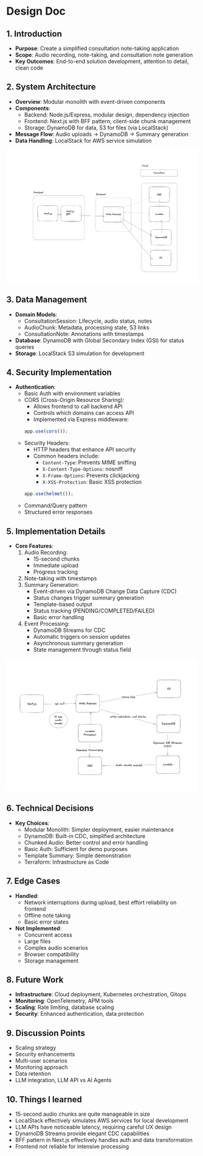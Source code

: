 # Design Doc

## 1. Introduction
- **Purpose**: Create a simplified consultation note-taking application
- **Scope**: Audio recording, note-taking, and consultation note generation
- **Key Outcomes**: End-to-end solution development, attention to detail, clean code

## 2. System Architecture
- **Overview**: Modular monolith with event-driven components
- **Components**:
  - Backend: Node.js/Express, modular design, dependency injection
  - Frontend: Next.js with BFF pattern, client-side chunk management
  - Storage: DynamoDB for data, S3 for files (via LocalStack)
- **Message Flow**: Audio uploads → DynamoDB → Summary generation
- **Data Handling**: LocalStack for AWS service simulation

![System Architecture](./architecture.png)

## 3. Data Management
- **Domain Models**:
  - ConsultationSession: Lifecycle, audio status, notes
  - AudioChunk: Metadata, processing state, S3 links
  - ConsultationNote: Annotations with timestamps
- **Database**: DynamoDB with Global Secondary Index (GSI) for status queries
- **Storage**: LocalStack S3 simulation for development

## 4. Security Implementation
- **Authentication**: 
  - Basic Auth with environment variables
  - CORS (Cross-Origin Resource Sharing):
    - Allows frontend to call backend API
    - Controls which domains can access API
    - Implemented via Express middleware:
    ```typescript
    app.use(cors());
    ```
  - Security Headers:
    - HTTP headers that enhance API security
    - Common headers include:
      - `Content-Type`: Prevents MIME sniffing
      - `X-Content-Type-Options`: nosniff
      - `X-Frame-Options`: Prevents clickjacking
      - `X-XSS-Protection`: Basic XSS protection
    ```typescript
    app.use(helmet());
    ```
  - Command/Query pattern
  - Structured error responses

## 5. Implementation Details
- **Core Features**:
  1. Audio Recording:
     - 15-second chunks
     - Immediate upload
     - Progress tracking
  2. Note-taking with timestamps
  3. Summary Generation:
     - Event-driven via DynamoDB Change Data Capture (CDC)
     - Status changes trigger summary generation
     - Template-based output
     - Status tracking (PENDING/COMPLETED/FAILED)
     - Basic error handling
  4. Event Processing:
     - DynamoDB Streams for CDC
     - Automatic triggers on session updates
     - Asynchronous summary generation
     - State management through status field

![Backend Reliability](./backend-reliability.png)

## 6. Technical Decisions
- **Key Choices**:
  - Modular Monolith: Simpler deployment, easier maintenance
  - DynamoDB: Built-in CDC, simplified architecture
  - Chunked Audio: Better control and error handling
  - Basic Auth: Sufficient for demo purposes
  - Template Summary: Simple demonstration
  - Terraform: Infrastructure as Code

## 7. Edge Cases
- **Handled**:
  - Network interruptions during upload, best effort reliability on frontend
  - Offline note taking
  - Basic error states
- **Not Implemented**:
  - Concurrent access
  - Large files
  - Complex audio scenarios
  - Browser compatibility
  - Storage management

## 8. Future Work
- **Infrastructure**: Cloud deployment, Kubernetes orchestration, Gitops
- **Monitoring**: OpenTelemetry, APM tools
- **Scaling**: Rate limiting, database scaling
- **Security**: Enhanced authentication, data protection

## 9. Discussion Points
- Scaling strategy
- Security enhancements
- Multi-user scenarios
- Monitoring approach
- Data retention
- LLM integration, LLM API vs AI Agents

## 10. Things I learned
- 15-second audio chunks are quite manageable in size
- LocalStack effectively simulates AWS services for local development
- LLM APIs have noticeable latency, requiring careful UX design
- DynamoDB Streams provide elegant CDC capabilities
- BFF pattern in Next.js effectively handles auth and data transformation
- Frontend not reliable for intensive processing